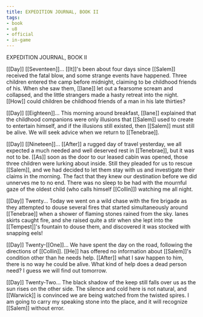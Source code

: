 ```yaml
---
title: EXPEDITION JOURNAL, BOOK II
tags:
- book
- u8
- official
- in-game
---
```


EXPEDITION JOURNAL, BOOK II  
  
[[Day]] [[Seventeen]]... [[It]]'s been about four days since [[Salem]] received the fatal blow, and some strange events have happened. Three children entered the camp before midnight, claiming to be childhood friends of his. When she saw them, [[Iane]] let out a fearsome scream and collapsed, and the little strangers made a hasty retreat into the night. [[How]] could children be childhood friends of a man in his late thirties?  
  
[[Day]] [[Eighteen]]... This morning around breakfast, [[Iane]] explained that the childhood companions were only illusions that [[Salem]] used to create to entertain himself, and if the illusions still existed, then [[Salem]] must still be alive. We will seek advice when we return to [[Tenebrae]].  
  
[[Day]] [[Nineteen]]... [[After]] a rugged day of travel yesterday, we all expected a much needed and well deserved rest in [[Tenebrae]], but it was not to be. [[As]] soon as the door to our leased cabin was opened, those three children were lurking about inside. Still they pleaded for us to rescue [[Salem]], and we had decided to let them stay with us and investigate their claims in the morning. The fact that they knew our destination before we did unnerves me to no end. There was no sleep to be had with the mournful gaze of the oldest child (who calls himself [[Collin]]) watching me all night.  
  
[[Day]] Twenty... Today we went on a wild chase with the fire brigade as they attempted to douse several fires that started simultaneously around [[Tenebrae]] when a shower of flaming stones rained from the sky. Ianes skirts caught fire, and she raised quite a stir when she lept into the [[Tempest]]'s fountain to douse them, and discovered it was stocked with snapping eels!  
  
[[Day]] Twenty-[[One]]... We have spent the day on the road, following the directions of [[Collin]]. [[He]] has offered no information about [[Salem]]'s condition other than he needs help. [[After]] what I saw happen to him, there is no way he could be alive. What kind of help does a dead person need? I guess we will find out tomorrow.  
  
[[Day]] Twenty-Two... The black shadow of the keep still falls over us as the sun rises on the other side. The silence and cold here is not natural, and [[Warwick]] is convinced we are being watched from the twisted spires. I am going to carry my speaking stone into the place, and it will recognize [[Salem]] without error.  